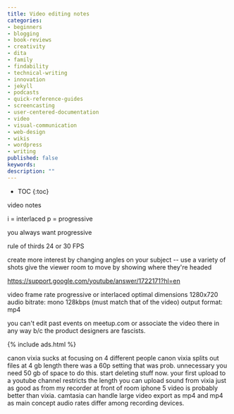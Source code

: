 ```yaml
---
title: Video editing notes
categories:
- beginners
- blogging
- book-reviews
- creativity
- dita
- family
- findability
- technical-writing
- innovation
- jekyll
- podcasts
- quick-reference-guides
- screencasting
- user-centered-documentation
- video
- visual-communication
- web-design
- wikis
- wordpress
- writing
published: false
keywords:
description: ""
---
```


* TOC
{:toc}

video notes

i = interlaced
p = progressive

you always want progressive

rule of thirds
24 or 30 FPS

create more interest by changing angles on your subject -- use a variety of shots
give the viewer room to move by showing where they're headed

https://support.google.com/youtube/answer/1722171?hl=en

video frame rate
progressive or interlaced
optimal dimensions 1280x720
audio bitrate: mono 128kbps (must match that of the video)
output format: mp4

you can't edit past events on meetup.com or associate the video there in any way b/c the product designers are fascists.

{% include ads.html %}

canon vixia sucks at focusing on 4 different people
canon vixia splits out files at 4 gb length
there was a 60p setting that was prob. unnecessary
you need 50 gb of space to do this. start deleting stuff now.
your first upload to a youtube channel restricts the length you can upload
sound from vixia just as good as from my recorder at front of room
iphone 5 video is probably better than vixia.
camtasia can handle large video
export as mp4 and mp4 as main concept
audio rates differ among recording devices.
